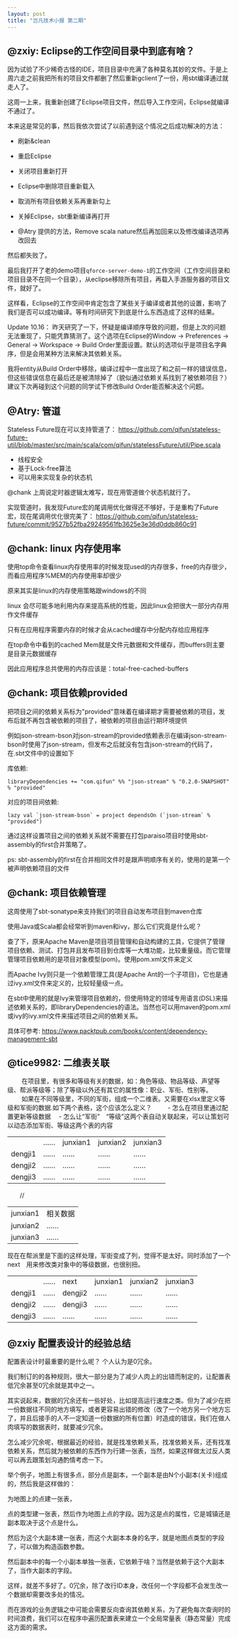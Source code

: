 ```yaml
---
layout: post
title: "岂凡技术小报 第二期"
---
```


## @zxiy: Eclipse的工作空间目录中到底有啥？

因为试验了不少稀奇古怪的IDE，项目目录中充满了各种莫名其妙的文件。于是上周六走之前我把所有的项目文件都删了然后重新gclient了一份，用sbt编译通过就走人了。

这周一上来，我重新创建了Eclipse项目文件，然后导入工作空间，Eclipse就编译不通过了。

本来这是常见的事，然后我依次尝试了以前遇到这个情况之后成功解决的方法：

* 刷新&clean

* 重启Eclipse

* 关闭项目重新打开

* Eclipse中删除项目重新载入

* 取消所有项目依赖关系再重新勾上

* 关掉Eclipse，sbt重新编译再打开

* @Atry 提供的方法，Remove scala nature然后再加回来以及修改编译选项再改回去

然后都失败了。

最后我打开了老的demo项目`qforce-server-demo-1`的工作空间（工作空间目录和项目目录不在同一个目录），从eclipse移除所有项目，再载入手游服务器的项目文件，就好了。

这样看，Eclipse的工作空间中肯定包含了某些关于编译或者其他的设置，影响了我们是否可以成功编译。等有时间研究下到底是什么东西造成了这样的结果。

Update 10.16： 昨天研究了一下，怀疑是编译顺序导致的问题，但是上次的问题无法重现了，只能凭靠猜测了。这个选项在Eclipse的Window -> Preferences -> General -> Workspace -> Build Order里面设置。默认的选项似乎是项目名字典序，但是会用某种方法来解决其依赖关系。

我将entity从Build Order中移除，编译过程中一度出现了和之前一样的错误信息，但这些错误信息在最后还是被清除掉了（貌似通过依赖关系找到了被依赖项目？）建议下次再碰到这个问题的同学试下修改Build Order能否解决这个问题。

## @Atry: 管道

Stateless Future现在可以支持管道了： https://github.com/qifun/stateless-future-util/blob/master/src/main/scala/com/qifun/statelessFuture/util/Pipe.scala

 * 线程安全
 * 基于Lock-free算法
 * 可以用来实现复杂的状态机

@chank 上周说定时器逻辑太难写，现在用管道做个状态机就行了。

实现管道时，我发现Future宏的尾调用优化做得还不够好，于是重构了Future宏，现在尾调用优化很完美了： https://github.com/qifun/stateless-future/commit/9527b52fba29249561fb3625e3e36d0ddb860c91

## @chank: linux 内存使用率

使用top命令查看linux内存使用率的时候发现used的内存很多，free的内存很少，而看应用程序%MEM的内存使用率却很少

原来其实是linux的内存使用策略跟windows的不同

linux 会尽可能多地利用内存来提高系统的性能，因此linux会把很大一部分内存用作文件缓存

只有在应用程序需要内存的时候才会从cached缓存中分配内存给应用程序

在top命令中看到的cached Mem就是文件元数据和文件缓存，而buffers则主要是目录元数据缓存

因此应用程序总共使用的内存应该是：total-free-cached-buffers

## @chank: 项目依赖provided

把项目之间的依赖关系标为"provided"意味着在编译期才需要被依赖的项目，发布后就不再包含被依赖的项目了，被依赖的项目由运行期环境提供

例如json-stream-bson对json-stream的provided依赖表示在编译json-stream-bson时使用了json-stream，但发布之后就没有包含json-stream的代码了，在.sbt文件中的设置如下

  库依赖:
  
    libraryDependencies += "com.qifun" %% "json-stream" % "0.2.0-SNAPSHOT" % "provided"
    
  对应的项目间依赖:
  
    lazy val `json-stream-bson` = project dependsOn (`json-stream` % "provided")
    
通过这样设置项目之间的依赖关系就不需要在打包paraiso项目时使用sbt-assembly的first合并策略了。

ps: sbt-assembly的first在合并相同文件时是跟声明顺序有关的，使用的是第一个被声明依赖项目的文件

## @chank: 项目依赖管理

这周使用了sbt-sonatype来支持我们的项目自动发布项目到maven仓库

使用Java或Scala都会经常听到maven和ivy，那么它们究竟是什么呢？

查了下，原来Apache Maven是项目项目管理和自动构建的工具，它提供了管理项目依赖、测试、打包并且发布项目到仓库等一大堆功能，比较重量级。而它管理管理项目依赖用的是项目对象模型(pom)。使用pom.xml文件来定义

而Apache Ivy则只是一个依赖管理工具(是Apache Ant的一个子项目)，它也是通过ivy.xml文件来定义的，比较轻量级一点。

在sbt中使用的就是Ivy来管理项目依赖的，但使用特定的领域专用语言(DSL)来描述依赖关系的，即libraryDependencies的语法。当然也可以用maven的pom.xml或ivy的ivy.xml文件来描述项目之间的依赖关系。

具体可参考: https://www.packtpub.com/books/content/dependency-management-sbt

## @tice9982: 二维表关联
　
　在项目里，有很多和等级有关的数据，如：角色等级、物品等级、声望等级、帮派等级等；除了等级以外还有其它的属性像：职业、军衔、性别等。
　
　如果在不同等级里，不同的军街，组成一个二维表。又需要在xlsx里定义等级和军街的数据.如下两个表格，这个应该怎么定义？
　
　- 怎么在项目里通过配置更新等级数据
　- 怎么让“军街”　“等级”这两个表自动关联起来，可以让策划可以动态添加军街、等级这两个表的内容

<table>
    <tr>
    <td></td><td>……</td><td>junxian1</td><td>junxian2</td><td>junxian3</td>
    </tr>
    <tr>
        <td>dengji1</td><td>……</td><td>……</td><td>……</td><td>……</td>
    </tr>
    <tr>
        <td>dengji2</td><td>……</td><td>……</td><td>……</td><td>……</td>
    </tr>
    <tr>
        <td>dengji3</td><td>……</td><td>……</td><td>……</td><td>……</td>
    </tr>
</table>

<table>
    <tr>
        <td>junxian1</td><td>相关数据</td>　　//
    </tr>
    <tr>
        <td>junxian2</td><td>……</td>
    </tr>
    <tr>
        <td>junxian3</td><td>……</td>
    </tr>
</table>

现在在帮派里是下面的这样处理，军街变成了列，觉得不是太好。同时添加了一个next　用来修改类对象中的等级数据，也很别扭。

<table>
    <tr>
    <td></td><td>……</td><td>next</td><td>junxian1</td><td>junxian2</td><td>junxian3</td>
    </tr>
    <tr>
        <td>dengji1</td><td>……</td><td>dengji2</td><td>……</td><td>……</td><td>……</td>
    </tr>
    <tr>
        <td>dengji2</td><td>……</td><td>dengji3</td><td>……</td><td>……</td><td>……</td>
    </tr>
    <tr>
        <td>dengji3</td><td>……</td><td>……</td><td>……</td><td>……</td><td>……</td>
    </tr>
</table>

## @zxiy 配置表设计的经验总结

配置表设计时最重要的是什么呢？ 个人认为是0冗余。

我们制订的的各种规则，很大一部分是为了减少人肉上的出错而制定的，让配置表低冗余甚至0冗余就是其中之一。

其实说起来，数据的冗余还有一些好处，比如提高运行速度之类。但为了减少在把一份数据往不同的地方填写，或者更容易出错的修改（改了一个地方另一个地方忘了，并且后接手的人不一定知道一份数据的所有位置）时造成的错误，我们在做人肉填写的数据表时，就要减少冗余。

怎么减少冗余呢，根据最近的经验，就是找准依赖关系，找准依赖关系，还有找准依赖关系，然后就为被依赖的东西作为行建一张表，当然，如果这样做太过反人类可以再去跟策划沟通酌情考虑一下。

举个例子，地图上有很多点，部分点是副本，一个副本是由N个小副本(关卡)组成的，然后我是这样做的：

为地图上的点建一张表，

点的类型建一张表，然后作为地图上点的字段。因为这是点的属性，它是城镇还是副本取决于这个点是什么。

然后为这个大副本建一张表，而这个大副本本身的名字，就是地图点类型的字段了，可以做为构造函数参数。

然后副本中的每一个小副本单独一张表，它依赖于啥？当然是依赖于这个大副本了，当作大副本的字段。

这样，就差不多好了。0冗余，除了改行ID本身，改任何一个字段都不会发生改一个数据却需要改多处的情况。

而在游戏的业务逻辑之中可能会需要反向查询其依赖关系，为了避免每次查询时的时间浪费，我们可以在程序中遍历配置表来建立一个全局常量表（静态常量）完成这方面的需求。
